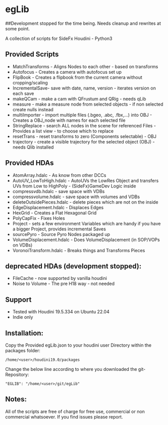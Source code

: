 # egLib


##Development stopped for the time being. Needs cleanup and rewrites at some point.


A collection of scripts for SideFx Houdini - Python3

## Provided Scripts

- MatchTransforms - Aligns Nodes to each other - based on transforms
- Autofocus - Creates a camera with autofocus set up
- FlipBook - Creates a flipbook from the current camera without cropping/scaling
- IncrementalSave- save with date, name, version - iterates version on each save
- makeQCam   - make a cam with QFrustum and QRig - needs qLib
- measure - make a measure node from selected objects - if non selected create nulls instead
- multiImporter - import multiple files (.bgeo, .abc, .fbx,...) into OBJ - Creates a OBJ_node with names for each selected file
- StringReplace - search ALL nodes in the scene for referenced Files - Provides a list view - to choose which to replace
- resetTrans - reset transforms to zero (Components selectable) - OBJ
- trajectory - create a visible trajectory for the selected object (OBJ) - needs Qlib installed

## Provided HDAs

- AtomArray.hdalc - As know from other DCCs
- AutoUV_LowToHigh.hdalc -  AutoUVs the LowRes Object and transfers UVs from Low to HighPoly - (SideFx)GameDev Logic inside
- compressvdb.hdalc - save space with VDBs
- compressvolume.hdalc - save space with volumes and VDBs
- deleteOutsidePieces.hdalc - delete pieces which are not on the inside
- EdgeDisplacement.hdalc - Displaces Edges
- HexGrid - Creates a Flat Hexagonal Grid
- PolyCapFix - Fixes Holes
- Project - sets a few environment Variables which are handy if you have a bigger Project, provides incremental Saves
- sourcePyro - Source Pyro Nodes packaged up
- VolumeDisplacement.hdalc - Does VolumeDisplacement (in SOP/VOPs on VDBs)
- VoronoiTransform.hdalc - Breaks things and Transforms Pieces

## deprecated HDAs (development stopped):
- FileCache - now supported by vanilla houdini
- Noise to Volume - The pre H18 way - not needed

## Support

- Tested with Houdini 19.5.334 on Ubuntu 22.04
- Indie only

## Installation:

Copy the Provided egLib.json to your houdini user Directory within the packages folder:

```/home/<user>/houdini19.0/packages```

Change the below line according to where you downloaded the git-Repository:

```"EGLIB": "/home/<user>/git/egLib"```


## Notes:

All of the scripts are free of charge for free use, commercial or non commercial whatsoever.
If you find issues please report.
